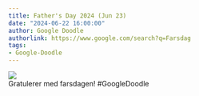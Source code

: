 ```yaml
---
title: Father's Day 2024 (Jun 23)
date: "2024-06-22 16:00:00"
author: Google Doodle
authorlink: https://www.google.com/search?q=Farsdag
tags:
- Google-Doodle
---
```

<img src="https://www.google.com/logos/doodles/2024/fathers-day-2024-jun-23-6753651837110392-l.png" referrerpolicy="no-referrer"><br>Gratulerer med farsdagen! #GoogleDoodle
